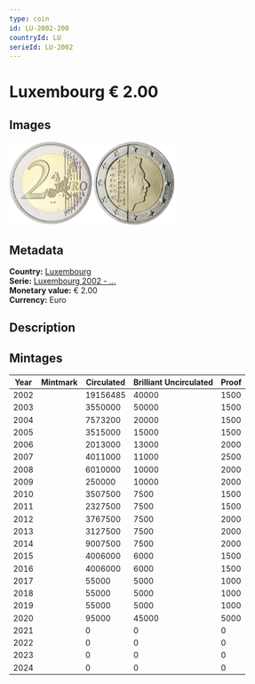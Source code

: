 ```yaml
---
type: coin
id: LU-2002-200
countryId: LU
serieId: LU-2002
---
```


# Luxembourg € 2.00

## Images

<img src="../../../Images/common-2002-200.webp" height="150" alt="Front image"><img src="Images/luxembourg-2002-200.webp" height="150" alt="Back image">

## Metadata

**Country:** [Luxembourg](../index.md)\
**Serie:** [Luxembourg 2002 - ...](index.md)\
**Monetary value:** € 2.00\
**Currency:** Euro

## Description

## Mintages

| Year | Mintmark | Circulated | Brilliant Uncirculated | Proof |
| ---- | -------- | ---------- | ---------------------- | ----- |
| 2002 |          | 19156485   | 40000                  | 1500  |
| 2003 |          | 3550000    | 50000                  | 1500  |
| 2004 |          | 7573200    | 20000                  | 1500  |
| 2005 |          | 3515000    | 15000                  | 1500  |
| 2006 |          | 2013000    | 13000                  | 2000  |
| 2007 |          | 4011000    | 11000                  | 2500  |
| 2008 |          | 6010000    | 10000                  | 2000  |
| 2009 |          | 250000     | 10000                  | 2000  |
| 2010 |          | 3507500    | 7500                   | 1500  |
| 2011 |          | 2327500    | 7500                   | 1500  |
| 2012 |          | 3767500    | 7500                   | 2000  |
| 2013 |          | 3127500    | 7500                   | 2000  |
| 2014 |          | 9007500    | 7500                   | 2000  |
| 2015 |          | 4006000    | 6000                   | 1500  |
| 2016 |          | 4006000    | 6000                   | 1500  |
| 2017 |          | 55000      | 5000                   | 1000  |
| 2018 |          | 55000      | 5000                   | 1000  |
| 2019 |          | 55000      | 5000                   | 1000  |
| 2020 |          | 95000      | 45000                  | 5000  |
| 2021 |          | 0          | 0                      | 0     |
| 2022 |          | 0          | 0                      | 0     |
| 2023 |          | 0          | 0                      | 0     |
| 2024 |          | 0          | 0                      | 0     |
